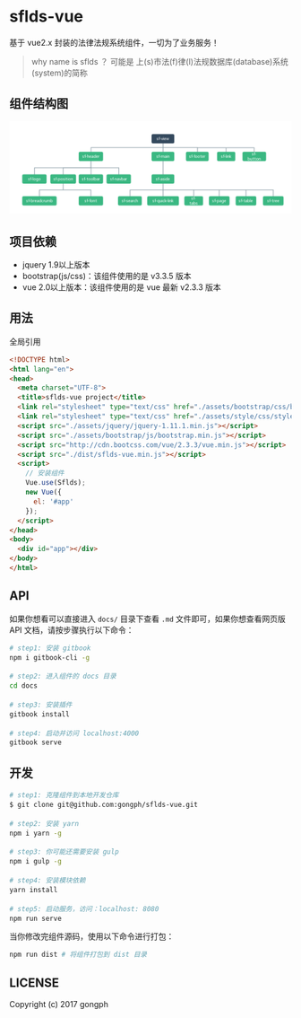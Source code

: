 # sflds-vue
基于 vue2.x 封装的法律法规系统组件，一切为了业务服务！

> why name is sflds ？
>可能是 上(s)市法(f)律(l)法规数据库(database)系统(system)的简称

## 组件结构图

![preview](./docs/media/components.png)

## 项目依赖
- jquery 1.9以上版本
- bootstrap(js/css)：该组件使用的是 v3.3.5 版本
- vue 2.0以上版本：该组件使用的是 vue 最新 v2.3.3 版本

## 用法

全局引用

```html 
<!DOCTYPE html>
<html lang="en">
<head>
  <meta charset="UTF-8">
  <title>sflds-vue project</title>
  <link rel="stylesheet" type="text/css" href="./assets/bootstrap/css/bootstrap.min.css">
  <link rel="stylesheet" type="text/css" href="./assets/style/css/style.css">
  <script src="./assets/jquery/jquery-1.11.1.min.js"></script>
  <script src="./assets/bootstrap/js/bootstrap.min.js"></script>
  <script src="http://cdn.bootcss.com/vue/2.3.3/vue.min.js"></script>
  <script src="./dist/sflds-vue.min.js"></script>
  <script>
    // 安装组件
    Vue.use(Sflds);
    new Vue({
      el: '#app'
    });
  </script>
</head>
<body>
  <div id="app"></div>
</body>
</html>
```

## API
如果你想看可以直接进入 `docs/` 目录下查看 `.md` 文件即可，如果你想查看网页版 API 文档，请按步骤执行以下命令：

```bash 
# step1: 安装 gitbook
npm i gitbook-cli -g 

# step2: 进入组件的 docs 目录
cd docs

# step3: 安装插件
gitbook install 

# step4: 启动并访问 localhost:4000
gitbook serve 
```

## 开发

```bash
# step1: 克隆组件到本地开发仓库
$ git clone git@github.com:gongph/sflds-vue.git

# step2: 安装 yarn
npm i yarn -g 

# step3: 你可能还需要安装 gulp
npm i gulp -g

# step4: 安装模块依赖
yarn install

# step5: 启动服务，访问：localhost: 8080
npm run serve 

```

当你修改完组件源码，使用以下命令进行打包：

```bash
npm run dist # 将组件打包到 dist 目录
```

## LICENSE
Copyright (c) 2017 gongph